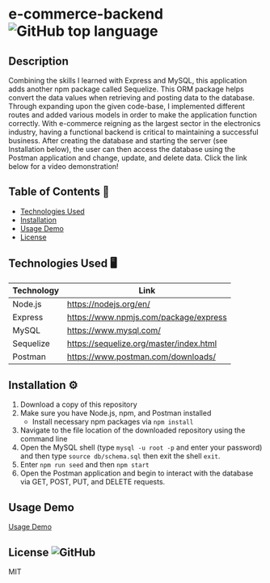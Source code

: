 # e-commerce-backend ![GitHub top language](https://img.shields.io/github/languages/top/Dkallen117/e-commerce-backend)

## Description 

Combining the skills I learned with Express and MySQL, this application adds another npm package called Sequelize. This ORM package helps convert the data values when retrieving and posting data to the database. Through expanding upon the given code-base, I implemented different routes and added various models in order to make the application function correctly. With e-commerce reigning as the largest sector in the electronics industry, having a functional backend is critical to maintaining a successful business. After creating the database and starting the server (see Installation below), the user can then access the database using the Postman application and change, update, and delete data. Click the link below for a video demonstration!


## Table of Contents 📖

- [Technologies Used](#technologies-used-%EF%B8%8F)
- [Installation](#installation-%EF%B8%8F)
- [Usage Demo](#usage-demo)
- [License](#license-)

## Technologies Used 🖥️

| Technology  | Link                                    |
| ----------- | --------------------------------------- |
| Node.js     | https://nodejs.org/en/                  |
| Express     | https://www.npmjs.com/package/express   |
| MySQL       | https://www.mysql.com/                  |
| Sequelize   | https://sequelize.org/master/index.html |
| Postman     | https://www.postman.com/downloads/      |


## Installation ⚙️

1. Download a copy of this repository
2. Make sure you have Node.js, npm, and Postman installed
    - Install necessary npm packages via `npm install`
3. Navigate to the file location of the downloaded repository using the command line
4. Open the MySQL shell (type `mysql -u root -p` and enter your password) and then type `source db/schema.sql` then exit the shell `exit`.
5. Enter `npm run seed` and then `npm start`
6. Open the Postman application and begin to interact with the database via GET, POST, PUT, and DELETE requests.



## Usage Demo

[Usage Demo](https://drive.google.com/file/d/1IS3SBczDWnfWNz8vazOTXIiIbmS1KDKp/view?usp=sharing)

## License ![GitHub](https://img.shields.io/badge/License%3A-MIT-green.svg)

MIT
